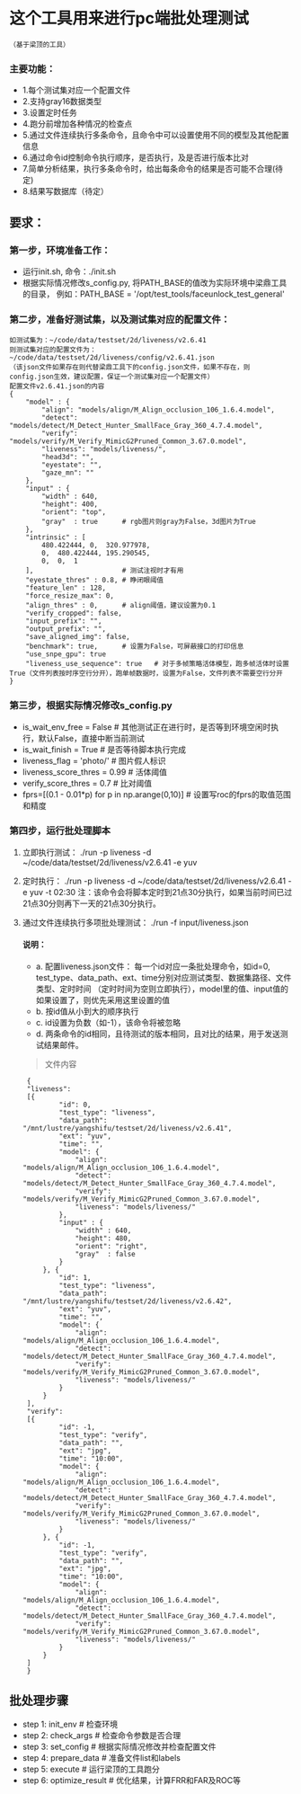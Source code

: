# 这个工具用来进行pc端批处理测试
    （基于梁顶的工具）
### 主要功能：
- 1.每个测试集对应一个配置文件
- 2.支持gray16数据类型
- 3.设置定时任务
- 4.跑分前增加各种情况的检查点
- 5.通过文件连续执行多条命令，且命令中可以设置使用不同的模型及其他配置信息
- 6.通过命令id控制命令执行顺序，是否执行，及是否进行版本比对
- 7.简单分析结果，执行多条命令时，给出每条命令的结果是否可能不合理(待定)
- 8.结果写数据库（待定）

## 要求：
### 第一步，环境准备工作：
- 运行init.sh, 命令：./init.sh
- 根据实际情况修改s_config.py, 将PATH_BASE的值改为实际环境中梁鼎工具的目录， 例如：PATH_BASE = '/opt/test_tools/faceunlock_test_general'

### 第二步，准备好测试集，以及测试集对应的配置文件：
    如测试集为：~/code/data/testset/2d/liveness/v2.6.41
    则测试集对应的配置文件为：~/code/data/testset/2d/liveness/config/v2.6.41.json
    （该json文件如果存在则代替梁鼎工具下的config.json文件，如果不存在，则config.json生效，建议配置，保证一个测试集对应一个配置文件）
    配置文件v2.6.41.json的内容
    {
        "model" : {
            "align": "models/align/M_Align_occlusion_106_1.6.4.model",
            "detect": "models/detect/M_Detect_Hunter_SmallFace_Gray_360_4.7.4.model",
            "verify": "models/verify/M_Verify_MimicG2Pruned_Common_3.67.0.model",
            "liveness": "models/liveness/",
            "head3d": "",
            "eyestate": "",
            "gaze_mn": ""
        },
        "input" : {
            "width" : 640,
            "height": 400,
            "orient": "top",
            "gray"  : true      # rgb图片则gray为False，3d图片为True
        },
        "intrinsic" : [
            480.422444, 0,  320.977978,
            0,  480.422444, 195.290545,
            0,  0,  1
        ],                      # 测试注视时才有用
        "eyestate_thres" : 0.8, # 睁闭眼阈值
        "feature_len" : 128,
        "force_resize_max": 0,
        "align_thres" : 0,      # align阈值，建议设置为0.1
        "verify_cropped": false,
        "input_prefix": "",
        "output_prefix": "",
        "save_aligned_img": false,
        "benchmark": true,      # 设置为False，可屏蔽接口的打印信息
        "use_snpe_gpu": true
        "liveness_use_sequence": true   # 对于多帧策略活体模型，跑多帧活体时设置True（文件列表按时序空行分开），跑单帧数据时，设置为False，文件列表不需要空行分开
    }

### 第三步，根据实际情况修改s_config.py
- is_wait_env_free = False        # 其他测试正在进行时，是否等到环境空闲时执行，默认False，直接中断当前测试
- is_wait_finish = True       # 是否等待脚本执行完成
- liveness_flag = 'photo/'   # 图片假人标识
- liveness_score_thres = 0.99     # 活体阈值
- verify_score_thres = 0.7        # 比对阈值
- fprs=[(0.1 - 0.01*p) for p in np.arange(0,10)]      # 设置写roc的fprs的取值范围和精度


### 第四步，运行批处理脚本
1. 立即执行测试：
    ./run -p liveness -d ~/code/data/testset/2d/liveness/v2.6.41 -e yuv
2. 定时执行：
    ./run -p liveness -d ~/code/data/testset/2d/liveness/v2.6.41 -e yuv -t 02:30
    注：该命令会将脚本定时到21点30分执行，如果当前时间已过21点30分则再下一天的21点30分执行。
3. 通过文件连续执行多项批处理测试：
    ./run -f input/liveness.json
    #### 说明：
    - a. 配置liveness.json文件：
        每一个id对应一条批处理命令，如id=0, test_type、data_path、ext、time分别对应测试类型、数据集路径、文件类型、定时时间
        （定时时间为空则立即执行），model里的值、input值的如果设置了，则优先采用这里设置的值
    - b. 按id值从小到大的顺序执行
    - c. id设置为负数（如-1），该命令将被忽略
    - d. 两条命令的id相同，且待测试的版本相同，且对比的结果，用于发送测试结果邮件。
    > 文件内容

        {
        "liveness":
        [{
                "id": 0,
                "test_type": "liveness",
                "data_path": "/mnt/lustre/yangshifu/testset/2d/liveness/v2.6.41",
                "ext": "yuv",
                "time": "",
                "model": {
                    "align": "models/align/M_Align_occlusion_106_1.6.4.model",
                    "detect": "models/detect/M_Detect_Hunter_SmallFace_Gray_360_4.7.4.model",
                    "verify": "models/verify/M_Verify_MimicG2Pruned_Common_3.67.0.model",
                    "liveness": "models/liveness/"
                },
                "input" : {
                    "width" : 640,
                    "height": 480,
                    "orient": "right",
                    "gray"  : false
                }
            }, {
                "id": 1,
                "test_type": "liveness",
                "data_path": "/mnt/lustre/yangshifu/testset/2d/liveness/v2.6.42",
                "ext": "yuv",
                "time": "",
                "model": {
                    "align": "models/align/M_Align_occlusion_106_1.6.4.model",
                    "detect": "models/detect/M_Detect_Hunter_SmallFace_Gray_360_4.7.4.model",
                    "verify": "models/verify/M_Verify_MimicG2Pruned_Common_3.67.0.model",
                    "liveness": "models/liveness/"
                }
            }
        ],
        "verify":
        [{
                "id": -1,
                "test_type": "verify",
                "data_path": "",
                "ext": "jpg",
                "time": "10:00",
                "model": {
                    "align": "models/align/M_Align_occlusion_106_1.6.4.model",
                    "detect": "models/detect/M_Detect_Hunter_SmallFace_Gray_360_4.7.4.model",
                    "verify": "models/verify/M_Verify_MimicG2Pruned_Common_3.67.0.model",
                    "liveness": "models/liveness/"
                }
            }, {
                "id": -1,
                "test_type": "verify",
                "data_path": "",
                "ext": "jpg",
                "time": "10:00",
                "model": {
                    "align": "models/align/M_Align_occlusion_106_1.6.4.model",
                    "detect": "models/detect/M_Detect_Hunter_SmallFace_Gray_360_4.7.4.model",
                    "verify": "models/verify/M_Verify_MimicG2Pruned_Common_3.67.0.model",
                    "liveness": "models/liveness/"
                }
            }
        ]
        }

## 批处理步骤
- step 1: init_env  # 检查环境
- step 2: check_args  # 检查命令参数是否合理
- step 3: set_config  # 根据实际情况修改并检查配置文件
- step 4: prepare_data    # 准备文件list和labels
- step 5: execute     # 运行梁顶的工具跑分
- step 6: optimize_result # 优化结果，计算FRR和FAR及ROC等
